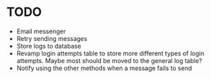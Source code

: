 # TODO

-   Email messenger
-   Retry sending messages
-   Store logs to database
-   Revamp login attempts table to store more different types of login attempts. Maybe most should be moved to the general log table?
-   Notify using the other methods when a message fails to send
